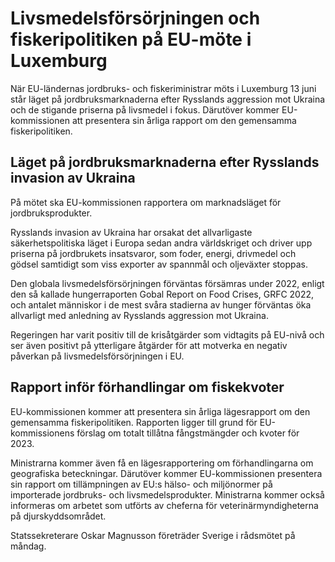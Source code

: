 # Livsmedelsförsörjningen och fiskeripolitiken på EU-möte i Luxemburg

När EU\-ländernas jordbruks\- och fiskeriministrar möts i Luxemburg 13 juni står läget på jordbruksmarknaderna efter Rysslands aggression mot Ukraina och de stigande priserna på livsmedel i fokus. Därutöver kommer EU\-kommissionen att presentera sin årliga rapport om den gemensamma fiskeripolitiken.


## Läget på jordbruksmarknaderna efter Rysslands invasion av Ukraina

På mötet ska EU\-kommissionen rapportera om marknadsläget för jordbruksprodukter.

Rysslands invasion av Ukraina har orsakat det allvarligaste säkerhetspolitiska läget i Europa sedan andra världskriget och driver upp priserna på jordbrukets insatsvaror, som foder, energi, drivmedel och gödsel samtidigt som viss exporter av spannmål och oljeväxter stoppas.

Den globala livsmedelsförsörjningen förväntas försämras under 2022, enligt den så kallade hungerraporten Gobal Report on Food Crises, GRFC 2022, och antalet människor i de mest svåra stadierna av hunger förväntas öka allvarligt med anledning av Rysslands aggression mot Ukraina.

Regeringen har varit positiv till de krisåtgärder som vidtagits på EU\-nivå och ser även positivt på ytterligare åtgärder för att motverka en negativ påverkan på livsmedelsförsörjningen i EU.

## Rapport inför förhandlingar om fiskekvoter

EU\-kommissionen kommer att presentera sin årliga lägesrapport om den gemensamma fiskeripolitiken. Rapporten ligger till grund för EU\-kommissionens förslag om totalt tillåtna fångstmängder och kvoter för 2023\.

Ministrarna kommer även få en lägesrapportering om förhandlingarna om geografiska beteckningar. Därutöver kommer EU\-kommissionen presentera sin rapport om tillämpningen av EU:s hälso\- och miljönormer på importerade jordbruks\- och livsmedelsprodukter. Ministrarna kommer också informeras om arbetet som utförts av cheferna för veterinärmyndigheterna på djurskyddsområdet.

Statssekreterare Oskar Magnusson företräder Sverige i rådsmötet på måndag.
